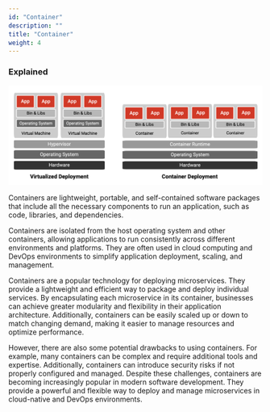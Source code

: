 ```yaml
---
id: "Container"
description: ""
title: "Container"
weight: 4
---
```



### **Explained**

![container](container.png)

Containers are lightweight, portable, and self-contained software packages that include all the necessary components to run an application, such as code, libraries, and dependencies.

Containers are isolated from the host operating system and other containers, allowing applications to run consistently across different environments and platforms. They are often used in cloud computing and DevOps environments to simplify application deployment, scaling, and management.

Containers are a popular technology for deploying microservices. They provide a lightweight and efficient way to package and deploy individual services. By encapsulating each microservice in its container, businesses can achieve greater modularity and flexibility in their application architecture. Additionally, containers can be easily scaled up or down to match changing demand, making it easier to manage resources and optimize performance.

However, there are also some potential drawbacks to using containers. For example, many containers can be complex and require additional tools and expertise. Additionally, containers can introduce security risks if not properly configured and managed. Despite these challenges, containers are becoming increasingly popular in modern software development. They provide a powerful and flexible way to deploy and manage microservices in cloud-native and DevOps environments.